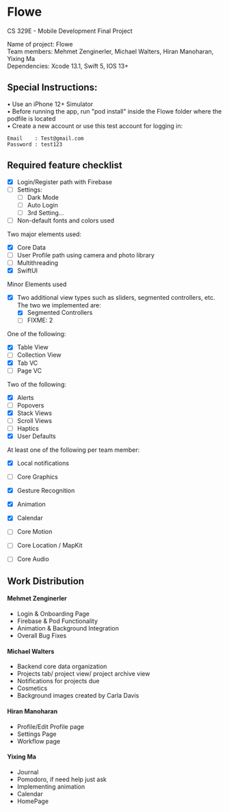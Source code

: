 # Flowe
CS 329E - Mobile Development Final Project

Name of project: Flowe  
Team members: Mehmet Zenginerler, Michael Walters, Hiran Manoharan, Yixing Ma  
Dependencies: Xcode 13.1, Swift 5, IOS 13+  


## Special Instructions:
• Use an iPhone 12+ Simulator  
• Before running the app, run "pod install" inside the Flowe folder where the podfile is located  
• Create a new account or use this test account for logging in:  
```
Email    : Test@gmail.com
Password : test123
```


## Required feature checklist
- [x] Login/Register path with Firebase
- [ ] Settings:
  - [ ] Dark Mode
  - [ ] Auto Login
  - [ ] 3rd Setting...
- [ ] Non-default fonts and colors used

Two major elements used:
- [x] Core Data
- [ ] User Profile path using camera and photo library
- [ ] Multithreading
- [x] SwiftUI

Minor Elements used
- [x] Two additional view types such as sliders, segmented controllers, etc. The two we implemented are:  
  - [X] Segmented Controllers
  - [ ] FIXME: 2

One of the following:
- [x] Table View
- [ ] Collection View
- [x] Tab VC
- [ ] Page VC

Two of the following:
- [x] Alerts
- [ ] Popovers
- [x] Stack Views
- [ ] Scroll Views
- [ ] Haptics
- [x] User Defaults

At least one of the following per team member:
- [x] Local notifications
- [ ] Core Graphics
- [x] Gesture Recognition
- [x] Animation
- [x] Calendar
- [ ] Core Motion
- [ ] Core Location / MapKit
- [ ] Core Audio


## Work Distribution

#### Mehmet Zenginerler
- Login & Onboarding Page
- Firebase & Pod Functionality
- Animation & Background Integration
- Overall Bug Fixes

#### Michael Walters
- Backend core data organization
- Projects tab/ project view/ project archive view
- Notifications for projects due
- Cosmetics
- Background images created by Carla Davis

#### Hiran Manoharan
- Profile/Edit Profile page
- Settings Page
- Workflow page

#### Yixing Ma
- Journal
- Pomodoro, if need help just ask
- Implementing animation
- Calendar
- HomePage
